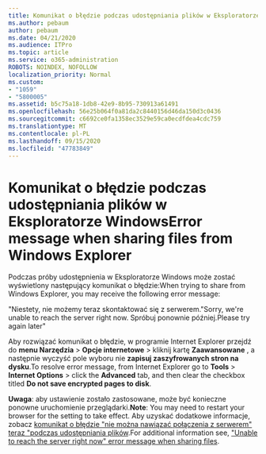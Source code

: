 ```yaml
---
title: Komunikat o błędzie podczas udostępniania plików w Eksploratorze Windows
ms.author: pebaum
author: pebaum
ms.date: 04/21/2020
ms.audience: ITPro
ms.topic: article
ms.service: o365-administration
ROBOTS: NOINDEX, NOFOLLOW
localization_priority: Normal
ms.custom:
- "1059"
- "5800005"
ms.assetid: b5c75a18-1db8-42e9-8b95-730913a61491
ms.openlocfilehash: 56e25b064f0a81da2c8440156d46da150d3c0436
ms.sourcegitcommit: c6692ce0fa1358ec3529e59ca0ecdfdea4cdc759
ms.translationtype: MT
ms.contentlocale: pl-PL
ms.lasthandoff: 09/15/2020
ms.locfileid: "47783849"
---
```

# <a name="error-message-when-sharing-files-from-windows-explorer"></a><span data-ttu-id="06da4-102">Komunikat o błędzie podczas udostępniania plików w Eksploratorze Windows</span><span class="sxs-lookup"><span data-stu-id="06da4-102">Error message when sharing files from Windows Explorer</span></span>

<span data-ttu-id="06da4-103">Podczas próby udostępnienia w Eksploratorze Windows może zostać wyświetlony następujący komunikat o błędzie:</span><span class="sxs-lookup"><span data-stu-id="06da4-103">When trying to share from Windows Explorer, you may receive the following error message:</span></span>
  
<span data-ttu-id="06da4-104">"Niestety, nie możemy teraz skontaktować się z serwerem.</span><span class="sxs-lookup"><span data-stu-id="06da4-104">"Sorry, we're unable to reach the server right now.</span></span> <span data-ttu-id="06da4-105">Spróbuj ponownie później.</span><span class="sxs-lookup"><span data-stu-id="06da4-105">Please try again later"</span></span>
  
<span data-ttu-id="06da4-106">Aby rozwiązać komunikat o błędzie, w programie Internet Explorer przejdź do **menu Narzędzia** \> **Opcje internetowe** \> kliknij kartę **Zaawansowane** , a następnie wyczyść pole wyboru nie **zapisuj zaszyfrowanych stron na dysku**.</span><span class="sxs-lookup"><span data-stu-id="06da4-106">To resolve error message, from Internet Explorer go to **Tools** \> **Internet Options** \> click the **Advanced** tab, and then clear the checkbox titled **Do not save encrypted pages to disk**.</span></span>
  
 <span data-ttu-id="06da4-107">**Uwaga**: aby ustawienie zostało zastosowane, może być konieczne ponowne uruchomienie przeglądarki.</span><span class="sxs-lookup"><span data-stu-id="06da4-107">**Note**: You may need to restart your browser for the setting to take effect.</span></span> <span data-ttu-id="06da4-108">Aby uzyskać dodatkowe informacje, zobacz [komunikat o błędzie "nie można nawiązać połączenia z serwerem" teraz "podczas udostępniania plików](https://go.microsoft.com/fwlink/?linkid=2022914).</span><span class="sxs-lookup"><span data-stu-id="06da4-108">For additional information see, ["Unable to reach the server right now" error message when sharing files](https://go.microsoft.com/fwlink/?linkid=2022914).</span></span>
  